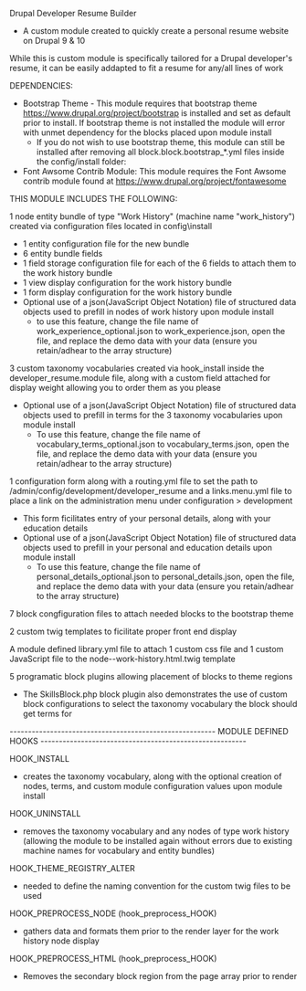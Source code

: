 Drupal Developer Resume Builder
- A custom module created to quickly create a personal resume website on Drupal 9 & 10

While this is custom module is specifically tailored for a Drupal developer's resume, it can be easily addapted to fit a resume for any/all lines of work

DEPENDENCIES:
- Bootstrap Theme - This module requires that bootstrap theme https://www.drupal.org/project/bootstrap is installed and set as default prior to install. 
If bootstrap theme is not installed the module will error with unmet dependency for the blocks placed upon module install
  - If you do not wish to use bootstrap theme, this module can still be installed after removing all block.block.bootstrap_*.yml files inside the config/install folder:
- Font Awsome Contrib Module: This module requires the Font Awsome contrib module found at https://www.drupal.org/project/fontawesome

THIS MODULE INCLUDES THE FOLLOWING:

1 node entity bundle of type "Work History" (machine name "work_history") created via configuration files located in config\install
- 1 entity configuration file for the new bundle
- 6 entity bundle fields
- 1 field storage configuration file for each of the 6 fields to attach them to the work history bundle
- 1 view display configuration for the work history bundle
- 1 form display configuration for the work history bundle
- Optional use of a json(JavaScript Object Notation) file of structured data objects used to prefill in nodes of work history upon module install
  - to use this feature, change the file name of work_experience_optional.json to work_experience.json, open the file, and replace the demo data with your data (ensure you retain/adhear to the array structure)

3 custom taxonomy vocabularies created via hook_install inside the developer_resume.module file, along with a custom field attached for display weight allowing you to order them as you please
- Optional use of a json(JavaScript Object Notation) file of structured data objects used to prefill in terms for the 3 taxonomy vocabularies upon module install
  - To use this feature, change the file name of vocabulary_terms_optional.json to vocabulary_terms.json, open the file, and replace the demo data with your data (ensure you retain/adhear to the array structure)
 
1 configuration form along with a routing.yml file to set the path to /admin/config/development/developer_resume and a links.menu.yml file to place a link on the administration menu under configuration > development
- This form ficilitates entry of your personal details, along with your education details
- Optional use of a json(JavaScript Object Notation) file of structured data objects used to prefill in your personal and education details upon module install
  - To use this feature, change the file name of personal_details_optional.json to personal_details.json, open the file, and replace the demo data with your data (ensure you retain/adhear to the array structure)

7 block congfiguration files to attach needed blocks to the bootstrap theme

2 custom twig templates to ficilitate proper front end display

A module defined library.yml file to attach 1 custom css file and 1 custom JavaScript file to the node--work-history.html.twig template

5 programatic block plugins allowing placement of blocks to theme regions
  - The SkillsBlock.php block plugin also demonstrates the use of custom block configurations to select the taxonomy vocabulary the block should get terms for

-------------------------------------------------------- MODULE DEFINED HOOKS --------------------------------------------------------

HOOK_INSTALL
- creates the taxonomy vocabulary, along with the optional creation of nodes, terms, and custom module configuration values upon module install

HOOK_UNINSTALL
- removes the taxonomy vocabulary and any nodes of type work history (allowing the module to be installed again without errors due to existing machine names for vocabulary and entity bundles)

HOOK_THEME_REGISTRY_ALTER
- needed to define the naming convention for the custom twig files to be used

HOOK_PREPROCESS_NODE (hook_preprocess_HOOK)
- gathers data and formats them prior to the render layer for the work history node display

HOOK_PREPROCESS_HTML (hook_preprocess_HOOK)
- Removes the secondary block region from the page array prior to render
